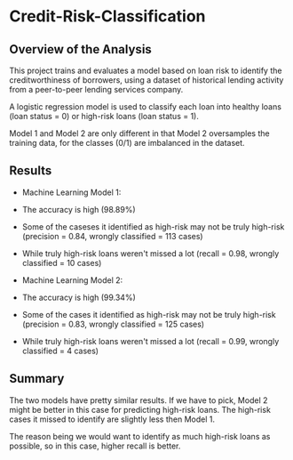 # Credit-Risk-Classification

## Overview of the Analysis

This project trains and evaluates a model based on loan risk to identify the creditworthiness of borrowers, using a dataset of historical lending activity from a peer-to-peer lending services company.

A logistic regression model is used to classify each loan into healthy loans (loan status = 0) or high-risk loans (loan status = 1). 

Model 1 and Model 2 are only different in that Model 2 oversamples the training data, for the classes (0/1) are imbalanced in the dataset.


## Results

* Machine Learning Model 1:

* The accuracy is high (98.89%)
* Some of the caseses it identified as high-risk may not be truly high-risk (precision = 0.84, wrongly classified = 113 cases) 
* While truly high-risk loans weren't missed a lot (recall = 0.98, wrongly classified = 10 cases)



* Machine Learning Model 2:

* The accuracy is high (99.34%)
* Some of the cases it identified as high-risk may not be truly high-risk (precision = 0.83, wrongly classified = 125 cases) 
* While truly high-risk loans weren't missed a lot (recall = 0.99, wrongly classified = 4 cases)

## Summary

The two models have pretty similar results. If we have to pick, Model 2 might be better in this case for predicting high-risk loans. The high-risk cases it missed to identify are slightly less then Model 1.

The reason being we would want to identify as much high-risk loans as possible, so in this case, higher recall is better.
